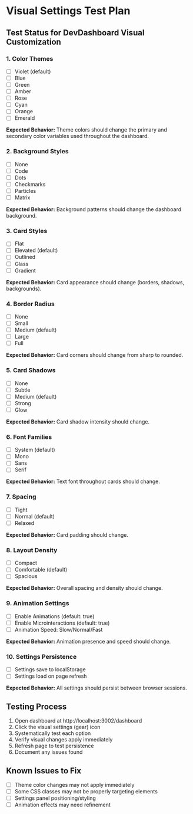 # Visual Settings Test Plan

## Test Status for DevDashboard Visual Customization

### 1. Color Themes
- [ ] Violet (default)
- [ ] Blue 
- [ ] Green
- [ ] Amber
- [ ] Rose
- [ ] Cyan
- [ ] Orange
- [ ] Emerald

**Expected Behavior:** Theme colors should change the primary and secondary color variables used throughout the dashboard.

### 2. Background Styles
- [ ] None
- [ ] Code
- [ ] Dots
- [ ] Checkmarks
- [ ] Particles
- [ ] Matrix

**Expected Behavior:** Background patterns should change the dashboard background.

### 3. Card Styles
- [ ] Flat
- [ ] Elevated (default)
- [ ] Outlined
- [ ] Glass
- [ ] Gradient

**Expected Behavior:** Card appearance should change (borders, shadows, backgrounds).

### 4. Border Radius
- [ ] None
- [ ] Small
- [ ] Medium (default)
- [ ] Large
- [ ] Full

**Expected Behavior:** Card corners should change from sharp to rounded.

### 5. Card Shadows
- [ ] None
- [ ] Subtle
- [ ] Medium (default)
- [ ] Strong
- [ ] Glow

**Expected Behavior:** Card shadow intensity should change.

### 6. Font Families
- [ ] System (default)
- [ ] Mono
- [ ] Sans
- [ ] Serif

**Expected Behavior:** Text font throughout cards should change.

### 7. Spacing
- [ ] Tight
- [ ] Normal (default)
- [ ] Relaxed

**Expected Behavior:** Card padding should change.

### 8. Layout Density
- [ ] Compact
- [ ] Comfortable (default)
- [ ] Spacious

**Expected Behavior:** Overall spacing and density should change.

### 9. Animation Settings
- [ ] Enable Animations (default: true)
- [ ] Enable Microinteractions (default: true)
- [ ] Animation Speed: Slow/Normal/Fast

**Expected Behavior:** Animation presence and speed should change.

### 10. Settings Persistence
- [ ] Settings save to localStorage
- [ ] Settings load on page refresh

**Expected Behavior:** All settings should persist between browser sessions.

## Testing Process

1. Open dashboard at http://localhost:3002/dashboard
2. Click the visual settings (gear) icon
3. Systematically test each option
4. Verify visual changes apply immediately
5. Refresh page to test persistence
6. Document any issues found

## Known Issues to Fix
- [ ] Theme color changes may not apply immediately
- [ ] Some CSS classes may not be properly targeting elements
- [ ] Settings panel positioning/styling
- [ ] Animation effects may need refinement
